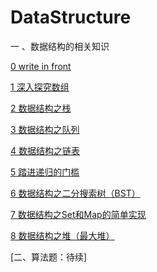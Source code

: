 # DataStructure
一 、数据结构的相关知识

[0 write in front](https://blog.csdn.net/qq_38350635/article/details/86742355)

[1 深入探究数组](https://blog.csdn.net/qq_38350635/article/details/86744319)

[2 数据结构之栈](https://blog.csdn.net/qq_38350635/article/details/86765982)

[3 数据结构之队列](https://blog.csdn.net/qq_38350635/article/details/86771147)

[4 数据结构之链表](https://blog.csdn.net/qq_38350635/article/details/86906834)

[5 踏进递归的门槛](https://blog.csdn.net/qq_38350635/article/details/87370615)

[6 数据结构之二分搜索树（BST）](https://blog.csdn.net/qq_38350635/article/details/87719607)

[7 数据结构之Set和Map的简单实现](https://blog.csdn.net/qq_38350635/article/details/88316865)

[8 数据结构之堆（最大堆）](https://blog.csdn.net/qq_38350635/article/details/88367918)


[二、算法题：待续]


